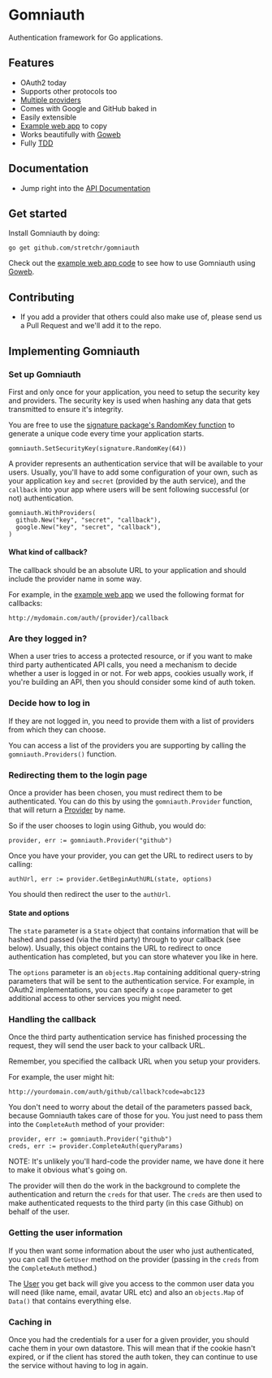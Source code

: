 # Gomniauth

Authentication framework for Go applications.

## Features

  * OAuth2 today
  * Supports other protocols too 
  * [Multiple providers](https://github.com/stretchr/gomniauth/tree/master/providers)
  * Comes with Google and GitHub baked in
  * Easily extensible
  * [Example web app](https://github.com/stretchr/gomniauth/blob/master/example/main.go) to copy
  * Works beautifully with [Goweb](https://github.com/stretchr/goweb)
  * Fully [TDD](http://en.wikipedia.org/wiki/Test-driven_development)

## Documentation

  * Jump right into the [API Documentation](http://godoc.org/github.com/stretchr/gomniauth)

## Get started

Install Gomniauth by doing:

    go get github.com/stretchr/gomniauth

Check out the [example web app code](https://github.com/stretchr/gomniauth/blob/master/example/main.go) to see how to use Gomniauth using [Goweb](https://github.com/stretchr/goweb).

## Contributing

  * If you add a provider that others could also make use of, please send us a Pull Request and we'll add it to the repo.

## Implementing Gomniauth

### Set up Gomniauth

First and only once for your application, you need to setup the security key and providers.  The security key is used when hashing any data that gets transmitted to ensure it's integrity.

You are free to use the [signature package's RandomKey function](http://godoc.org/github.com/stretchr/signature#RandomKey) to generate a unique code every time your application starts.

    gomniauth.SetSecurityKey(signature.RandomKey(64)) 
       
A provider represents an authentication service that will be available to your users.  Usually, you'll have to add some configuration of your own, such as your application `key` and `secret` (provided by the auth service), and the `callback` into your app where users will be sent following successful (or not) authentication.

    gomniauth.WithProviders(
      github.New("key", "secret", "callback"),
      google.New("key", "secret", "callback"),
    )

#### What kind of callback?

The callback should be an absolute URL to your application and should include the provider name in some way.

For example, in the [example web app](https://github.com/stretchr/gomniauth/blob/master/example/main.go) we used the following format for callbacks:

    http://mydomain.com/auth/{provider}/callback

### Are they logged in?

When a user tries to access a protected resource, or if you want to make third party authenticated API calls, you need a mechanism to decide whether a user is logged in or not.  For web apps, cookies usually work, if you're building an API, then you should consider some kind of auth token.

### Decide how to log in

If they are not logged in, you need to provide them with a list of providers from which they can choose.

You can access a list of the providers you are supporting by calling the `gomniauth.Providers()` function.

### Redirecting them to the login page

Once a provider has been chosen, you must redirect them to be authenticated.  You can do this by using the `gomniauth.Provider` function, that will return a [Provider](http://godoc.org/github.com/stretchr/gomniauth/common#Provider) by name.

So if the user chooses to login using Github, you would do:

    provider, err := gomniauth.Provider("github")

Once you have your provider, you can get the URL to redirect users to by calling:

    authUrl, err := provider.GetBeginAuthURL(state, options)

You should then redirect the user to the `authUrl`.

#### State and options

The `state` parameter is a `State` object that contains information that will be hashed and passed (via the third party) through to your callback (see below).  Usually, this object contains the URL to redirect to once authentication has completed, but you can store whatever you like in here.

The `options` parameter is an `objects.Map` containing additional query-string parameters that will be sent to the authentication service.  For example, in OAuth2 implementations, you can specify a `scope` parameter to get additional access to other services you might need.

### Handling the callback

Once the third party authentication service has finished processing the request, they will send the user back to your callback URL.

Remember, you specified the callback URL when you setup your providers.

For example, the user might hit:

    http://yourdomain.com/auth/github/callback?code=abc123

You don't need to worry about the detail of the parameters passed back, because Gomniauth takes care of those for you.  You just need to pass them into the `CompleteAuth` method of your provider:

    provider, err := gomniauth.Provider("github")
    creds, err := provider.CompleteAuth(queryParams)

NOTE: It's unlikely you'll hard-code the provider name, we have done it here to make it obvious what's going on.

The provider will then do the work in the background to complete the authentication and return the `creds` for that user.  The `creds` are then used to make authenticated requests to the third party (in this case Github) on behalf of the user.

### Getting the user information

If you then want some information about the user who just authenticated, you can call the `GetUser` method on the provider (passing in the `creds` from the `CompleteAuth` method.)

The [User](https://github.com/stretchr/gomniauth/blob/master/common/user.go) you get back will give you access to the common user data you will need (like name, email, avatar URL etc) and also an `objects.Map` of `Data()` that contains everything else.

### Caching in

Once you had the credentials for a user for a given provider, you should cache them in your own datastore.  This will mean that if the cookie hasn't expired, or if the client has stored the auth token, they can continue to use the service without having to log in again.